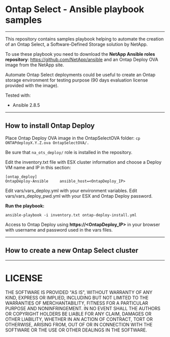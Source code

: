 # Ontap Select - Ansible playbook samples
----
This repository contains samples playbook helping to automate the creation of an Ontap Select, a Software-Defined Storage solution by NetApp.

To use these playbook you need to download the **NetApp Ansible roles repository**: <link>https://github.com/NetApp/ansible</link> and an Ontap Deploy OVA image from the NetApp site.

Automate Ontap Select deployments could be useful to create an Ontap storage environment for testing purpose (90 days evaluation license provided with the image).

Tested with:
 - Ansible 2.8.5
----
## How to install Ontap Deploy

Place Ontap Deploy OVA image in the OntapSelectOVA folder:
`cp ONTAPdeployX.Y.Z.ova OntapSelectOVA/.`

Be sure that `na_ots_deploy/` role is installed in the repository.

Edit the inventory.txt file with ESX cluster information and choose a Deploy VM name and IP in this section:
```
[ontap_deploy]
OntapDeploy-Ansible     ansible_host=<OntapDeploy_IP>
```

Edit vars/vars_deploy.yml with your environment variables.
Edit vars/vars_deploy_pwd.yml with your ESX and Ontap Deploy password.

**Run the playbook:**
```
ansible-playbook -i inventory.txt ontap-deploy-install.yml
```

Access to Ontap Deploy using **https://<OntapDeploy_IP>** in your browser with username and password used in the vars files.

----
## How to create a new Ontap Select cluster


----
# LICENSE
THE SOFTWARE IS PROVIDED "AS IS", WITHOUT WARRANTY OF ANY KIND, EXPRESS OR IMPLIED, INCLUDING BUT NOT LIMITED TO THE WARRANTIES OF MERCHANTABILITY, FITNESS FOR A PARTICULAR PURPOSE AND NONINFRINGEMENT. IN NO EVENT SHALL THE AUTHORS OR COPYRIGHT HOLDERS BE LIABLE FOR ANY CLAIM, DAMAGES OR OTHER LIABILITY, WHETHER IN AN ACTION OF CONTRACT, TORT OR OTHERWISE, ARISING FROM, OUT OF OR IN CONNECTION WITH THE SOFTWARE OR THE USE OR OTHER DEALINGS IN THE SOFTWARE.

